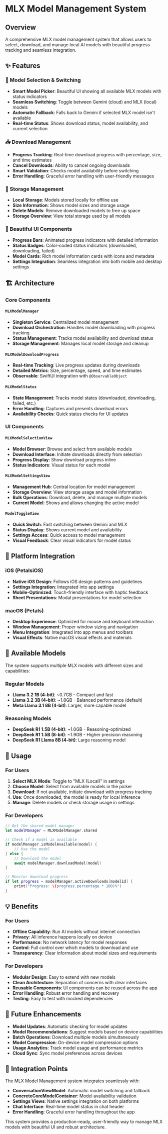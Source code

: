 # MLX Model Management System

## Overview

A comprehensive MLX model management system that allows users to select, download, and manage local AI models with beautiful progress tracking and seamless integration.

## ✨ Features

### 🔄 Model Selection & Switching
- **Smart Model Picker**: Beautiful UI showing all available MLX models with status indicators
- **Seamless Switching**: Toggle between Gemini (cloud) and MLX (local) models
- **Automatic Fallback**: Falls back to Gemini if selected MLX model isn't available
- **Real-time Status**: Shows download status, model availability, and current selection

### 📥 Download Management
- **Progress Tracking**: Real-time download progress with percentage, size, and time estimates
- **Cancel Downloads**: Ability to cancel ongoing downloads
- **Smart Validation**: Checks model availability before switching
- **Error Handling**: Graceful error handling with user-friendly messages

### 💾 Storage Management
- **Local Storage**: Models stored locally for offline use
- **Size Information**: Shows model sizes and storage usage
- **Delete Models**: Remove downloaded models to free up space
- **Storage Overview**: View total storage used by all models

### 🎨 Beautiful UI Components
- **Progress Bars**: Animated progress indicators with detailed information
- **Status Badges**: Color-coded status indicators (downloaded, downloading, failed)
- **Model Cards**: Rich model information cards with icons and metadata
- **Settings Integration**: Seamless integration into both mobile and desktop settings

## 🏗️ Architecture

### Core Components

#### `MLXModelManager`
- **Singleton Service**: Centralized model management
- **Download Orchestration**: Handles model downloading with progress tracking
- **Status Management**: Tracks model availability and download status
- **Storage Management**: Manages local model storage and cleanup

#### `MLXModelDownloadProgress`
- **Real-time Tracking**: Live progress updates during downloads
- **Detailed Metrics**: Size, percentage, speed, and time estimates
- **Observable**: SwiftUI integration with `@ObservableObject`

#### `MLXModelStatus`
- **State Management**: Tracks model states (downloaded, downloading, failed, etc.)
- **Error Handling**: Captures and presents download errors
- **Availability Checks**: Quick status checks for UI updates

### UI Components

#### `MLXModelSelectionView`
- **Model Browser**: Browse and select from available models
- **Download Interface**: Initiate downloads directly from selection
- **Progress Display**: Show download progress inline
- **Status Indicators**: Visual status for each model

#### `MLXModelSettingsView`
- **Management Hub**: Central location for model management
- **Storage Overview**: View storage usage and model information
- **Bulk Operations**: Download, delete, and manage multiple models
- **Current Model**: Shows and allows changing the active model

#### `ModelToggleView`
- **Quick Switch**: Fast switching between Gemini and MLX
- **Status Display**: Shows current model and availability
- **Settings Access**: Quick access to model management
- **Visual Feedback**: Clear visual indicators for model status

## 📱 Platform Integration

### iOS (PetalsiOS)
- **Native iOS Design**: Follows iOS design patterns and guidelines
- **Settings Integration**: Integrated into app settings
- **Mobile-Optimized**: Touch-friendly interface with haptic feedback
- **Sheet Presentations**: Modal presentations for model selection

### macOS (Petals)
- **Desktop Experience**: Optimized for mouse and keyboard interaction
- **Window Management**: Proper window sizing and navigation
- **Menu Integration**: Integrated into app menus and toolbars
- **Visual Effects**: Native macOS visual effects and materials

## 🔧 Available Models

The system supports multiple MLX models with different sizes and capabilities:

### Regular Models
- **Llama 3.2 1B (4-bit)**: ~0.7GB - Compact and fast
- **Llama 3.2 3B (4-bit)**: ~1.8GB - Balanced performance (default)
- **Meta Llama 3.1 8B (4-bit)**: Larger, more capable model

### Reasoning Models
- **DeepSeek R1 1.5B (4-bit)**: ~1.0GB - Reasoning-optimized
- **DeepSeek R1 1.5B (8-bit)**: ~1.9GB - Higher precision reasoning
- **DeepSeek R1 Llama 8B (4-bit)**: Large reasoning model

## 🚀 Usage

### For Users

1. **Select MLX Mode**: Toggle to "MLX (Local)" in settings
2. **Choose Model**: Select from available models in the picker
3. **Download**: If not available, initiate download with progress tracking
4. **Use**: Once downloaded, the model is ready for local inference
5. **Manage**: Delete models or check storage usage in settings

### For Developers

```swift
// Get the shared model manager
let modelManager = MLXModelManager.shared

// Check if a model is available
if modelManager.isModelAvailable(model) {
    // Use the model
} else {
    // Download the model
    await modelManager.downloadModel(model)
}

// Monitor download progress
if let progress = modelManager.activeDownloads[modelId] {
    print("Progress: \(progress.percentage * 100)%")
}
```

## 💡 Benefits

### For Users
- **Offline Capability**: Run AI models without internet connection
- **Privacy**: All inference happens locally on device
- **Performance**: No network latency for model responses
- **Control**: Full control over which models to download and use
- **Transparency**: Clear information about model sizes and requirements

### For Developers
- **Modular Design**: Easy to extend with new models
- **Clean Architecture**: Separation of concerns with clear interfaces
- **Reusable Components**: UI components can be reused across the app
- **Error Handling**: Robust error handling and recovery
- **Testing**: Easy to test with mocked dependencies

## 🔮 Future Enhancements

- **Model Updates**: Automatic checking for model updates
- **Model Recommendations**: Suggest models based on device capabilities
- **Batch Operations**: Download multiple models simultaneously
- **Model Compression**: On-device model compression options
- **Usage Analytics**: Track model usage and performance metrics
- **Cloud Sync**: Sync model preferences across devices

## 🤝 Integration Points

The MLX Model Management system integrates seamlessly with:

- **ConversationViewModel**: Automatic model switching and fallback
- **ConcreteCoreModelContainer**: Model availability validation
- **Settings Views**: Native settings integration on both platforms
- **Chat Interface**: Real-time model status in chat header
- **Error Handling**: Graceful error handling throughout the app

This system provides a production-ready, user-friendly way to manage MLX models with beautiful UI and robust architecture.
